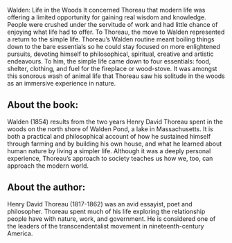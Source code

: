 Walden: Life in the Woods
It concerned Thoreau that modern life was offering a limited opportunity for gaining real wisdom and knowledge. People were crushed under the servitude of work and had little chance of enjoying what life had to offer. To Thoreau, the move to Walden represented a return to the simple life.
Thoreau’s Walden routine meant boiling things down to the bare essentials so he could stay focused on more enlightened pursuits, devoting himself to philosophical, spiritual, creative and artistic endeavours. To him, the simple life came down to four essentials: food, shelter, clothing, and fuel for the fireplace or wood-stove.
It was amongst this sonorous wash of animal life that Thoreau saw his solitude in the woods as an immersive experience in nature.
## About the book:
Walden (1854) results from the two years Henry David Thoreau spent in the woods on the north shore of Walden Pond, a lake in Massachusetts. It is both a practical and philosophical account of how he sustained himself through farming and by building his own house, and what he learned about human nature by living a simpler life. Although it was a deeply personal experience, Thoreau’s approach to society teaches us how we, too, can approach the modern world.
## About the author:
Henry David Thoreau (1817-1862) was an avid essayist, poet and philosopher. Thoreau spent much of his life exploring the relationship people have with nature, work, and government. He is considered one of the leaders of the transcendentalist movement in nineteenth-century America.